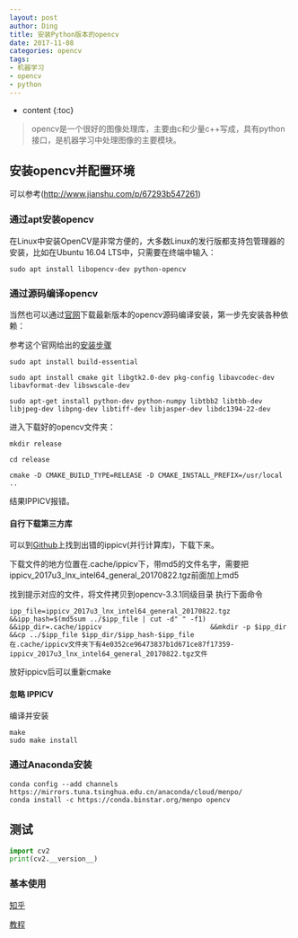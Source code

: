 ```yaml
---
layout: post
author: Ding
title: 安装Python版本的opencv
date: 2017-11-08
categories: opencv
tags:
- 机器学习
- opencv
- python
---
```


* content
{:toc}

> opencv是一个很好的图像处理库，主要由c和少量c++写成，具有python接口，是机器学习中处理图像的主要模块。









## 安装opencv并配置环境

可以参考(http://www.jianshu.com/p/67293b547261)

### 通过apt安装opencv

在Linux中安装OpenCV是非常方便的，大多数Linux的发行版都支持包管理器的安装，比如在Ubuntu 16.04 LTS中，只需要在终端中输入：

```
sudo apt install libopencv-dev python-opencv
```

### 通过源码编译opencv
当然也可以通过[官网](https://opencv.org/)下载最新版本的opencv源码编译安装，第一步先安装各种依赖：

参考这个官网给出的[安装步骤](https://docs.opencv.org/3.3.1/dd/dd5/tutorial_py_setup_in_fedora.html)

```
sudo apt install build-essential

sudo apt install cmake git libgtk2.0-dev pkg-config libavcodec-dev libavformat-dev libswscale-dev

sudo apt-get install python-dev python-numpy libtbb2 libtbb-dev libjpeg-dev libpng-dev libtiff-dev libjasper-dev libdc1394-22-dev
```

进入下载好的opencv文件夹：

```
mkdir release

cd release

cmake -D CMAKE_BUILD_TYPE=RELEASE -D CMAKE_INSTALL_PREFIX=/usr/local ..
```
结果IPPICV报错。

#### 自行下载第三方库

可以到[Github](https://github.com/opencv/opencv_3rdparty/branches/all)上找到出错的ippicv(并行计算库)，下载下来。

下载文件的地方位置在.cache/ippicv下，带md5的文件名字，需要把ippicv_2017u3_lnx_intel64_general_20170822.tgz前面加上md5

找到提示对应的文件，将文件拷贝到opencv-3.3.1同级目录
执行下面命令

```
ipp_file=ippicv_2017u3_lnx_intel64_general_20170822.tgz &&ipp_hash=$(md5sum ../$ipp_file | cut -d" " -f1) &&ipp_dir=.cache/ippicv                           &&mkdir -p $ipp_dir &&cp ../$ipp_file $ipp_dir/$ipp_hash-$ipp_file
在.cache/ippicv文件夹下有4e0352ce96473837b1d671ce87f17359-ippicv_2017u3_lnx_intel64_general_20170822.tgz文件
```

放好ippicv后可以重新cmake

#### 忽略 IPPICV


编译并安装

```
make
sudo make install
```



### 通过Anaconda安装

```
conda config --add channels https://mirrors.tuna.tsinghua.edu.cn/anaconda/cloud/menpo/
conda install -c https://conda.binstar.org/menpo opencv
```
## 测试

```python
import cv2
print(cv2.__version__)
```



### 基本使用

[知乎](https://zhuanlan.zhihu.com/p/24425116)

[教程](https://segmentfault.com/a/1190000003742422)
